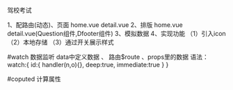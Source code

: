 驾校考试

1、配路由(动态)、页面
   home.vue  detail.vue
2、排版
   home.vue  detail.vue(Question组件,Dfooter组件)
3、模拟数据
4、实现功能
 （1）引入icon
 （2）本地存储
 （3）通过开关展示样式

 #watch 数据监听  data中定义数据 、 路由$route 、props里的数据
 语法：
 watch:{
    id:{
       handler(n,o){},
       deep:true,
       immediate:true
    }
 }

 #coputed 计算属性
